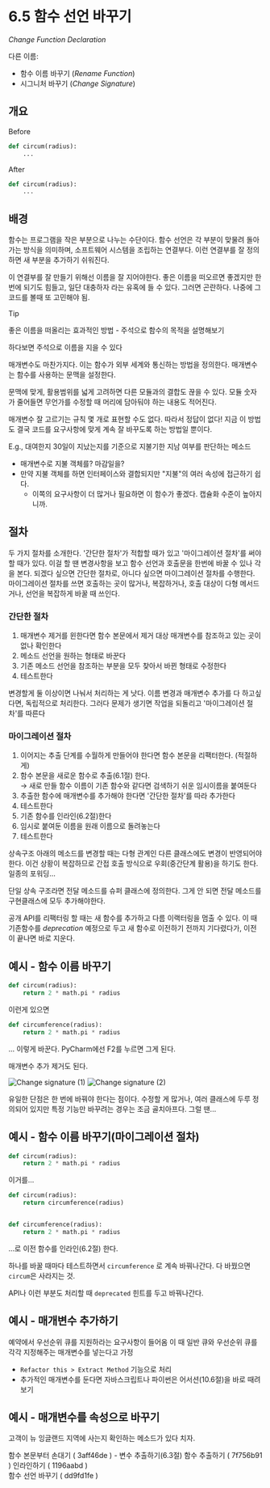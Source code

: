 # 6.5 함수 선언 바꾸기

_Change Function Declaration_

다른 이름:

- 함수 이름 바꾸기 (_Rename Function_)
- 시그니처 바꾸기 (_Change Signature_)

## 개요

Before

```python
def circum(radius):
    ...
```

After

```python
def circum(radius):
    ...
```

## 배경

함수는 프로그램을 작은 부분으로 나누는 수단이다. 함수 선언은 각 부분이 맞물려 돌아가는 방식을 의미하며, 소프트웨어 시스템을 조립하는 연결부다.
이런 연결부를 잘 정의하면 새 부분을 추가하기 쉬워진다.

이 연결부를 잘 만들기 위해선 이름을 잘 지어야한다.
좋은 이름을 떠오르면 좋겠지만 한 번에 되기도 힘들고, 일단 대충하자 라는 유혹에 들 수 있다.
그러면 곤란하다. 나중에 그 코드를 볼때 또 고민해야 됨.

> [!TIP]
> 좋은 이름을 떠올리는 효과적인 방법 - 주석으로 함수의 목적을 설명해보기
> 
> 하다보면 주석으로 이름을 지을 수 있다

매개변수도 마찬가지다. 이는 함수가 외부 세계와 통신하는 방법을 정의한다. 매개변수는 함수를 사용하는 문맥을 설정한다.

문맥에 맞게, 활용범위를 넓게 고려하면 다른 모듈과의 결합도 끊을 수 있다. 모듈 숫자가 줄어들면 무언가를 수정할 때 머리에 담아둬야 하는 내용도 적어진다.

매개변수 잘 고르기는 규칙 몇 개로 표현할 수도 없다. 따라서 정답이 없다! 지금 이 방법도 결국 코드를 요구사항에 맞게 계속 잘 바꾸도록 하는 방법일 뿐이다.

E.g., 대여한지 30일이 지났는지를 기준으로 지불기한 지남 여부를 판단하는 메소드

- 매개변수로 지불 객체를? 마감일을?
- 만약 지불 객체를 하면 인터페이스와 결합되지만 "지불"의 여러 속성에 접근하기 쉽다.
    - 이쪽의 요구사항이 더 많거나 필요하면 이 함수가 좋겠다. 캡슐화 수준이 높아지니까.

## 절차

두 가지 절차를 소개한다. '간단한 절차'가 적합할 때가 있고 '마이그레이션 절차'를 써야할 때가 있다.
이걸 할 땐 변경사항을 보고 함수 선언과 호출문을 한번에 바꿀 수 있나 각을 본다.
되겠다 싶으면 간단한 절차로, 아니다 싶으면 마이그레이션 절차를 수행한다.
마이그레이션 절차를 쓰면 호출하는 곳이 많거나, 복잡하거나, 호출 대상이 다형 메서드거나, 선언을 복잡하게 바꿀 때 쓰인다.

### 간단한 절차

1. 매개변수 제거를 윈한다면 함수 본문에서 제거 대상 매개변수를 참조하고 있는 곳이 없나 확인한다
2. 메소드 선언을 원하는 형태로 바꾼다
3. 기존 메소드 선언을 참조하는 부분을 모두 찾아서 바뀐 형태로 수정한다
4. 테스트한다

변경할게 둘 이상이면 나눠서 처리하는 게 낫다. 이름 변경과 매개변수 추가를 다 하고싶다면, 독립적으로 처리한다.
그러다 문제가 생기면 작업을 되돌리고 '마이그레이션 절차'를 따른다

### 마이그레이션 절차

1. 이어지는 추출 단계를 수월하게 만들어야 한다면 함수 본문을 리팩터한다. (적절하게)
2. 함수 본문을 새로운 함수로 추출(6.1절) 한다. <br />
→ 새로 만들 함수 이름이 기존 함수와 같다면 검색하기 쉬운 임시이름을 붙여둔다
3. 추출한 함수에 매개변수를 추가해야 한다면 '간단한 절차'를 따라 추가한다
4. 테스트한다
5. 기존 함수를 인라인(6.2절)한다
6. 임시로 붙여둔 이름을 원래 이름으로 돌려놓는다
7. 테스트한다

상속구조 아래의 메소드를 변경할 때는 다형 관계인 다른 클래스에도 변경이 반영되어야 한다.
이건 상황이 복잡하므로 간접 호출 방식으로 우회(중간단계 활용)을 하기도 한다. 일종의 포워딩...

단일 상속 구조라면 전달 메소드를 슈퍼 클래스에 정의한다. 그게 안 되면 전달 메소드를 구현클래스에 모두 추가해야한다.

공개 API를 리팩터링 할 때는 새 함수를 추가하고 다름 이랙터링을 멈출 수 있다.
이 때 기존함수를 _deprecation_ 예정으로 두고 새 함수로 이전하기 전까지 기다렸다가, 이전이 끝나면 바로 지운다.

## 예시 - 함수 이름 바꾸기

```python
def circum(radius):
    return 2 * math.pi * radius
```

이런게 있으면

```python
def circumference(radius):
    return 2 * math.pi * radius
```

... 이렇게 바꾼다. PyCharm에선 F2를 누르면 그게 된다.

매개변수 추가 제거도 된다. 

![Change signature (1)](./media/001.png)
![Change signature (2)](./media/002.png)

유일한 단점은 한 번에 바꿔야 한다는 점이다.
수정할 게 많거나, 여러 클래스에 두루 정의되어 있지만 특정 기능만 바꾸려는 경우는 조금 골치아프다. 그럴 땐...

## 예시 - 함수 이름 바꾸기(마이그레이션 절차)

```python
def circum(radius):
    return 2 * math.pi * radius
```

이거를...

```python
def circum(radius):
    return circumference(radius)


def circumference(radius):
    return 2 * math.pi * radius
```

...로 이전 함수를 인라인(6.2절) 한다.

하나를 바꿀 때마다 테스트하면서 `circumference` 로 계속 바꿔나간다. 다 바꿨으면 `circum`은 사라지는 것.

API나 이런 부분도 처리할 때 `deprecated` 힌트를 두고 바꿔나간다.

## 예시 - 매개변수 추가하기

예약에서 우선순위 큐를 지원하라는 요구사항이 들어옴
이 때 일반 큐와 우선순위 큐를 각각 지정해주는 매개변수를 넣는다고 가정

- `Refactor this > Extract Method` 기능으로 처리 
- 추가적인 매개변수를 둔다면 자바스크립트나 파이썬은 어서션(10.6절)을 바로 때려보기

## 예시 - 매개변수를 속성으로 바꾸기

고객이 뉴 잉글랜드 지역에 사는지 확인하는 메소드가 있다 치자.

함수 본문부터 손대기 ( 3aff46de ) - 변수 추출하기(6.3절)
함수 추출하기 ( 7f756b91 )
인라인하기 ( 1196aabd )  
함수 선언 바꾸기 ( dd9fd1fe )
